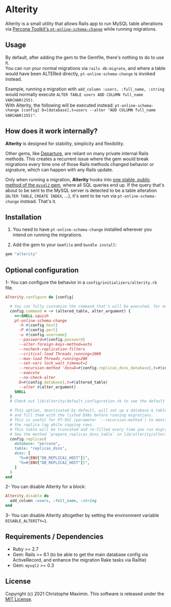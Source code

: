 # Alterity

Alterity is a small utility that allows Rails app to run MySQL table alterations via [Percona Toolkit's `pt-online-schema-change`](https://www.percona.com/doc/percona-toolkit/3.0/pt-online-schema-change.html) while running migrations.

## Usage

By default, after adding the gem to the Gemfile, there's nothing to do to use it.  
You can run your normal migrations via `rails db:migrate`, and where a table would have been ALTERed directly, `pt-online-schema-change` is invoked instead.  

Example, running a migration with `add_column :users, :full_name, :string` would normally execute `ALTER TABLE users ADD COLUMN full_name VARCHAR(255)`.  
With Alterity, the following will be executed instead: `pt-online-schema-change [config] D=[database],t=users --alter "ADD COLUMN full_name VARCHAR(255)"`.

## How does it work internally?

**Alterity** is designed for stability, simplicity and flexibility.

Other gems, like [Departure](https://github.com/departurerb/departure), are reliant on many private internal Rails methods.
This creates a recurrent issue where the gem would break migrations every time one of those Rails methods changed behavior or signature, which can happen with any Rails update.  

Only when running a migration, **Alterity** hooks into [one stable, public method of the `mysql2` gem](https://github.com/brianmario/mysql2/blob/b439a895ef6b289e1bc5e07303fc3952713fb948/lib/mysql2/client.rb#L129), where all SQL queries end up.
If the query that's about to be sent to the MySQL server is detected to be a table alteration (`ALTER TABLE`, `CREATE INDEX`, ...), it's sent to be run via `pt-online-schema-change` instead.
That's it.

## Installation

1. You need to have `pt-online-schema-change` installed wherever you intend on running the migrations.

2. Add the gem to your `Gemfile` and `bundle install`:  

```ruby
gem "alterity"
```

## Optional configuration

1- You can configure the behavior in a `config/initializers/alterity.rb` file.

```ruby
Alterity.configure do |config|

  # You can fully customize the command that's will be executed, for example:
  config.command = -> (altered_table, alter_argument) {
    <<~SHELL.squish
    pt-online-schema-change
      -h #{config.host}
      -P #{config.port}
      -u #{config.username}
      --password=#{config.password}
      --alter-foreign-keys-method=auto
      --nocheck-replication-filters
      --critical-load Threads_running=1000
      --max-load Threads_running=200
      --set-vars lock_wait_timeout=1
      --recursion-method 'dsn=D=#{config.replicas_dsns_database},t=#{config.replicas_dsns_table}'
      --execute
      --no-check-alter
      D=#{config.database},t=#{altered_table}
      --alter #{alter_argument}
    SHELL
  }
  # Check out lib/alterity/default_configuration.rb to see the default command used.

  # This option, deactivated by default, will set up a database & table
  # and fill them with the listed DSNs before running migrations.
  # This is useful for PT-OSC (parameter `--recursion-method`) to monitor
  # the replica lag while copying rows.
  # This table will be truncated and re-filled every time you run migrations.
  # See the method `prepare_replicas_dsns_table` in lib/alterity/alterity.rb for details.
  config.replicas(
    database: "percona",
    table: "replicas_dsns",
    dsns: [
      "h=#{ENV["DB_REPLICA1_HOST"]}",
      "h=#{ENV["DB_REPLICA2_HOST"]}",
    ]
  )
end
```

2- You can disable Alterity for a block:

```ruby
Alterity.disable do
  add_column :users, :full_name, :string
end
```

3- You can disable Alterity altogether by setting the environment variable `DISABLE_ALTERITY=1`.


## Requirements / Dependencies

- Ruby >= 2.7  
- Gem: Rails >= 6.1 (to be able to get the main database config via ActiveRecord, and enhance the migration Rake tasks via Railtie)
- Gem: `mysql2` >= 0.3  

## License

Copyright (c) 2021 Christophe Maximin. This software is released under the [MIT License](LICENSE.txt).
